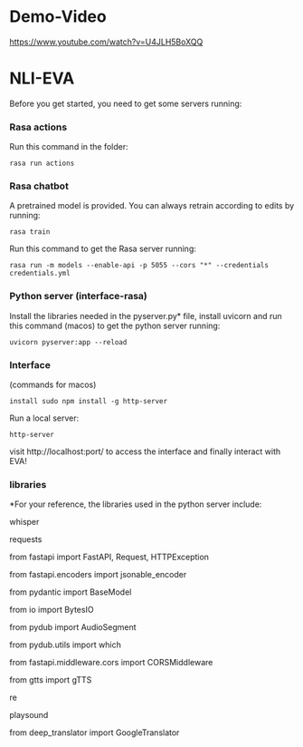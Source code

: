 # Demo-Video

https://www.youtube.com/watch?v=U4JLH5BoXQQ



# NLI-EVA

Before you get started, you need to get some servers running:

### Rasa actions

Run this command in the folder:

`rasa run actions`

### Rasa chatbot

A pretrained model is provided. You can always retrain according to edits by running:

`rasa train`

Run this command to get the Rasa server running:

`rasa run -m models --enable-api -p 5055 --cors "*" --credentials credentials.yml`

### Python server (interface-rasa)

Install the libraries needed in the pyserver.py* file, install uvicorn and run this command (macos) to get the python server running:

`uvicorn pyserver:app --reload`

### Interface

(commands for macos)

`install sudo npm install -g http-server`

Run a local server: 

`http-server`

visit http://localhost:port/ to access the interface and finally interact with EVA!


### libraries 

*For your reference, the libraries used in the python server include:

whisper

requests

from fastapi import FastAPI, Request, HTTPException

from fastapi.encoders import jsonable_encoder

from pydantic import BaseModel

from io import BytesIO

from pydub import AudioSegment

from pydub.utils import which

from fastapi.middleware.cors import CORSMiddleware

from gtts import gTTS

re

playsound

from deep_translator import GoogleTranslator